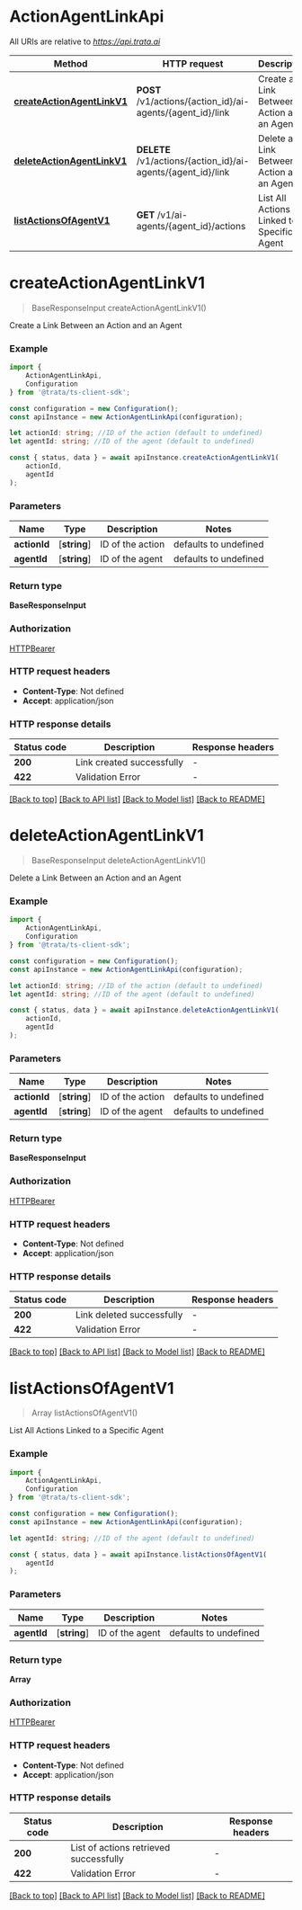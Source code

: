 # ActionAgentLinkApi

All URIs are relative to *https://api.trata.ai*

|Method | HTTP request | Description|
|------------- | ------------- | -------------|
|[**createActionAgentLinkV1**](#createactionagentlinkv1) | **POST** /v1/actions/{action_id}/ai-agents/{agent_id}/link | Create a Link Between an Action and an Agent|
|[**deleteActionAgentLinkV1**](#deleteactionagentlinkv1) | **DELETE** /v1/actions/{action_id}/ai-agents/{agent_id}/link | Delete a Link Between an Action and an Agent|
|[**listActionsOfAgentV1**](#listactionsofagentv1) | **GET** /v1/ai-agents/{agent_id}/actions | List All Actions Linked to a Specific Agent|

# **createActionAgentLinkV1**
> BaseResponseInput createActionAgentLinkV1()

Create a Link Between an Action and an Agent

### Example

```typescript
import {
    ActionAgentLinkApi,
    Configuration
} from '@trata/ts-client-sdk';

const configuration = new Configuration();
const apiInstance = new ActionAgentLinkApi(configuration);

let actionId: string; //ID of the action (default to undefined)
let agentId: string; //ID of the agent (default to undefined)

const { status, data } = await apiInstance.createActionAgentLinkV1(
    actionId,
    agentId
);
```

### Parameters

|Name | Type | Description  | Notes|
|------------- | ------------- | ------------- | -------------|
| **actionId** | [**string**] | ID of the action | defaults to undefined|
| **agentId** | [**string**] | ID of the agent | defaults to undefined|


### Return type

**BaseResponseInput**

### Authorization

[HTTPBearer](../README.md#HTTPBearer)

### HTTP request headers

 - **Content-Type**: Not defined
 - **Accept**: application/json


### HTTP response details
| Status code | Description | Response headers |
|-------------|-------------|------------------|
|**200** | Link created successfully |  -  |
|**422** | Validation Error |  -  |

[[Back to top]](#) [[Back to API list]](../README.md#documentation-for-api-endpoints) [[Back to Model list]](../README.md#documentation-for-models) [[Back to README]](../README.md)

# **deleteActionAgentLinkV1**
> BaseResponseInput deleteActionAgentLinkV1()

Delete a Link Between an Action and an Agent

### Example

```typescript
import {
    ActionAgentLinkApi,
    Configuration
} from '@trata/ts-client-sdk';

const configuration = new Configuration();
const apiInstance = new ActionAgentLinkApi(configuration);

let actionId: string; //ID of the action (default to undefined)
let agentId: string; //ID of the agent (default to undefined)

const { status, data } = await apiInstance.deleteActionAgentLinkV1(
    actionId,
    agentId
);
```

### Parameters

|Name | Type | Description  | Notes|
|------------- | ------------- | ------------- | -------------|
| **actionId** | [**string**] | ID of the action | defaults to undefined|
| **agentId** | [**string**] | ID of the agent | defaults to undefined|


### Return type

**BaseResponseInput**

### Authorization

[HTTPBearer](../README.md#HTTPBearer)

### HTTP request headers

 - **Content-Type**: Not defined
 - **Accept**: application/json


### HTTP response details
| Status code | Description | Response headers |
|-------------|-------------|------------------|
|**200** | Link deleted successfully |  -  |
|**422** | Validation Error |  -  |

[[Back to top]](#) [[Back to API list]](../README.md#documentation-for-api-endpoints) [[Back to Model list]](../README.md#documentation-for-models) [[Back to README]](../README.md)

# **listActionsOfAgentV1**
> Array<ActionOutput> listActionsOfAgentV1()

List All Actions Linked to a Specific Agent

### Example

```typescript
import {
    ActionAgentLinkApi,
    Configuration
} from '@trata/ts-client-sdk';

const configuration = new Configuration();
const apiInstance = new ActionAgentLinkApi(configuration);

let agentId: string; //ID of the agent (default to undefined)

const { status, data } = await apiInstance.listActionsOfAgentV1(
    agentId
);
```

### Parameters

|Name | Type | Description  | Notes|
|------------- | ------------- | ------------- | -------------|
| **agentId** | [**string**] | ID of the agent | defaults to undefined|


### Return type

**Array<ActionOutput>**

### Authorization

[HTTPBearer](../README.md#HTTPBearer)

### HTTP request headers

 - **Content-Type**: Not defined
 - **Accept**: application/json


### HTTP response details
| Status code | Description | Response headers |
|-------------|-------------|------------------|
|**200** | List of actions retrieved successfully |  -  |
|**422** | Validation Error |  -  |

[[Back to top]](#) [[Back to API list]](../README.md#documentation-for-api-endpoints) [[Back to Model list]](../README.md#documentation-for-models) [[Back to README]](../README.md)

